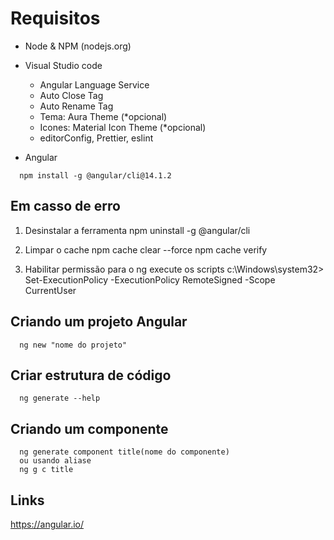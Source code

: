 # Requisitos

- Node & NPM (nodejs.org)

- Visual Studio code
  - Angular Language Service
  - Auto Close Tag
  - Auto Rename Tag
  - Tema: Aura Theme (*opcional)
  - Icones: Material Icon Theme (*opcional)
  - editorConfig, Prettier, eslint

- Angular
``` 
  npm install -g @angular/cli@14.1.2
```

## Em casso de erro
  1. Desinstalar a ferramenta 
    npm uninstall -g @angular/cli

  2. Limpar o cache
    npm cache clear --force
    npm cache verify

  3. Habilitar permissão para o ng execute os scripts
    c:\Windows\system32> 
    Set-ExecutionPolicy -ExecutionPolicy RemoteSigned -Scope CurrentUser

## Criando um projeto Angular
```
  ng new "nome do projeto"
```

## Criar estrutura de código
```
  ng generate --help
```

## Criando um componente
```
  ng generate component title(nome do componente) 
  ou usando aliase
  ng g c title
```
   
## Links
   https://angular.io/
